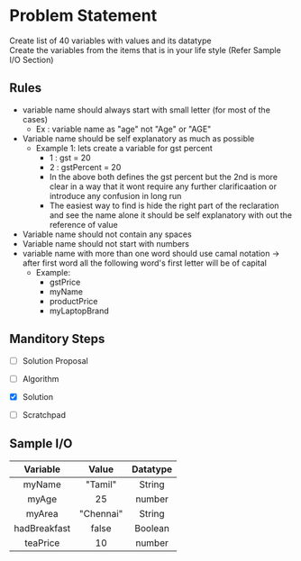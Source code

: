 # Problem Statement

Create list of 40 variables with values and its datatype    
Create the variables from the items that is in your life style (Refer Sample I/O Section)    

## Rules

* variable name should always start with small letter  (for most of the cases)
    * Ex : variable name as "age" not  "Age" or "AGE"
* Variable name should be self explanatory as much as possible
    * Example 1: lets create a variable for gst percent
        * 1 : gst = 20
        * 2 : gstPercent = 20
        * In the above both defines the gst percent but the 2nd is more clear in a way that it wont require any further clarificaation or introduce any confusion in long run
        * The easiest way to find is hide the right part of the reclaration and see the name alone it should be self explanatory with out the reference of value
* Variable name should not contain any spaces
* Variable name should not start with numbers
* variable name with more than one word should use camal notation -> after first word all the following word's  first letter will be of capital
    * Example:
        * gstPrice
        * myName
        * productPrice
        * myLaptopBrand

## Manditory Steps

- [ ] Solution Proposal
- [ ] Algorithm
- [x] Solution
- [ ] Scratchpad


## Sample I/O

| Variable | Value |  Datatype |
| :---:   |  :----:   | :----:   | 
| myName | "Tamil" | String |
| myAge | 25 | number |
| myArea | "Chennai" | String |
| hadBreakfast | false | Boolean |
| teaPrice | 10 | number |
